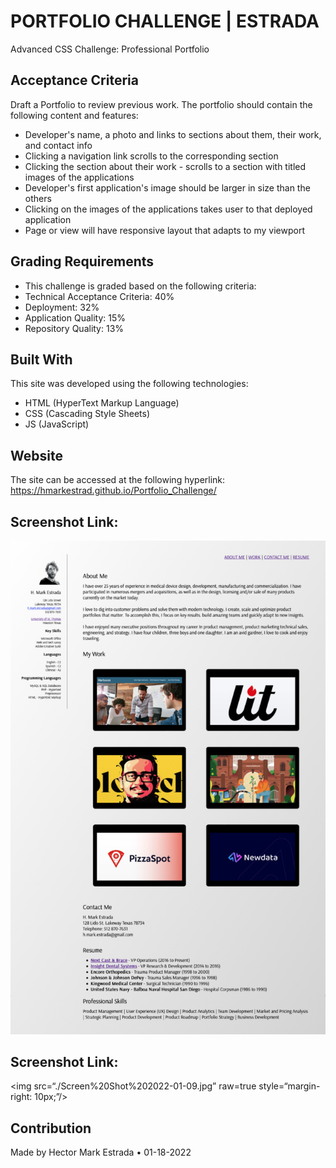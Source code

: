 # PORTFOLIO CHALLENGE | ESTRADA  
 Advanced CSS Challenge: Professional Portfolio  
## Acceptance Criteria  
Draft a Portfolio to review previous work. The portfolio should contain the following content and features:  
* Developer's name, a photo and links to sections about them, their work, and contact info  
* Clicking a navigation link scrolls to the corresponding section  
* Clicking the section about their work - scrolls to a section with titled images of the applications  
* Developer's first application's image should be larger in size than the others  
* Clicking on the images of the applications takes user to that deployed application  
* Page or view will have responsive layout that adapts to my viewport  
## Grading Requirements  
* This challenge is graded based on the following criteria:
* Technical Acceptance Criteria: 40%
* Deployment: 32%  
* Application Quality: 15%  
* Repository Quality: 13%  
## Built With  
This site was developed using the following technologies:  
* HTML (HyperText Markup Language)  
* CSS (Cascading Style Sheets)  
* JS (JavaScript)    
## Website  
The site can be accessed at the following hyperlink:  
https://hmarkestrad.github.io/Portfolio_Challenge/  
## Screenshot Link:  
![foxdemo](https://github.com/hmarkestrad/Portfolio_Challenge/blob/8bc10683e9f2c0d85dcc75d08dcfc6e2858d5045/Screen%20Shot%202022-01-09.jpg)  
## Screenshot Link:  
<img src=“./Screen%20Shot%202022-01-09.jpg” raw=true style=“margin-right: 10px;”/>  
## Contribution  
Made by Hector Mark Estrada • 01-18-2022